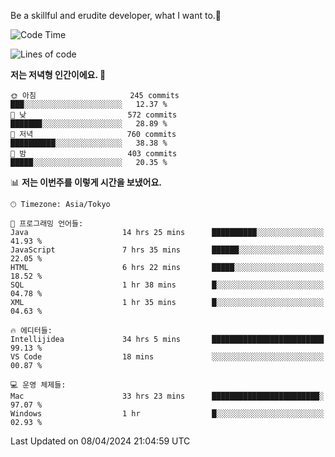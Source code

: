 Be a skillful and erudite developer, what I want to.👶

<!--START_SECTION:waka-->
![Code Time](http://img.shields.io/badge/Code%20Time-675%20hrs%2054%20mins-blue)

![Lines of code](https://img.shields.io/badge/%EC%A0%80%EB%8A%94%20%EC%97%AC%ED%83%9C%EA%B9%8C%EC%A7%80%20-1.2%20million%20%EC%A4%84%EC%9D%98%20%EC%BD%94%EB%93%9C%EB%A5%BC%20%EC%9E%91%EC%84%B1%ED%96%88%EC%96%B4%EC%9A%94.-blue)

**저는 저녁형 인간이에요. 🦉** 

```text
🌞 아침                     245 commits         ███░░░░░░░░░░░░░░░░░░░░░░   12.37 % 
🌆 낮　                     572 commits         ███████░░░░░░░░░░░░░░░░░░   28.89 % 
🌃 저녁                     760 commits         ██████████░░░░░░░░░░░░░░░   38.38 % 
🌙 밤　                     403 commits         █████░░░░░░░░░░░░░░░░░░░░   20.35 % 
```


📊 **저는 이번주를 이렇게 시간을 보냈어요.** 

```text
🕑︎ Timezone: Asia/Tokyo

💬 프로그래밍 언어들: 
Java                     14 hrs 25 mins      ██████████░░░░░░░░░░░░░░░   41.93 % 
JavaScript               7 hrs 35 mins       ██████░░░░░░░░░░░░░░░░░░░   22.05 % 
HTML                     6 hrs 22 mins       █████░░░░░░░░░░░░░░░░░░░░   18.52 % 
SQL                      1 hr 38 mins        █░░░░░░░░░░░░░░░░░░░░░░░░   04.78 % 
XML                      1 hr 35 mins        █░░░░░░░░░░░░░░░░░░░░░░░░   04.63 % 

🔥 에디터들: 
Intellijidea             34 hrs 5 mins       █████████████████████████   99.13 % 
VS Code                  18 mins             ░░░░░░░░░░░░░░░░░░░░░░░░░   00.87 % 

💻 운영 체제들: 
Mac                      33 hrs 23 mins      ████████████████████████░   97.07 % 
Windows                  1 hr                █░░░░░░░░░░░░░░░░░░░░░░░░   02.93 % 
```


 Last Updated on 08/04/2024 21:04:59 UTC
<!--END_SECTION:waka-->
